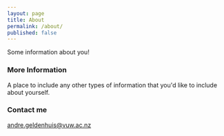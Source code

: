 ```yaml
---
layout: page
title: About
permalink: /about/
published: false
---
```


Some information about you!

### More Information

A place to include any other types of information that you'd like to include about yourself.

### Contact me

[andre.geldenhuis@vuw.ac.nz](mailto:andre.geldenhuis@vuw.ac.nz)
